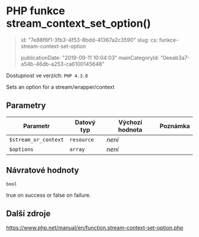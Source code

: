PHP funkce stream_context_set_option()
======================================

> id: "7e88f6f1-3fb3-4f53-8bdd-41367a2c3590"
> slug:
> 	cs: funkce-stream-context-set-option
>
> publicationDate: "2019-09-11 10:04:03"
> mainCategoryId: "0eeab3a7-a54b-46db-a253-ca6100145648"

Dostupnost ve verzích: `PHP 4.3.0`

Sets an option for a stream/wrapper/context


Parametry
--------------

| Parametr | Datový typ | Výchozí hodnota | Poznámka |
|-----|-----|-----|-----|
| `$stream_or_context` | `resource` | *není* |  |
| `$options` | `array` | *není* |  |


Návratové hodnoty
----------------

`bool`

true on success or false on failure.

Další zdroje
------------

https://www.php.net/manual/en/function.stream-context-set-option.php
